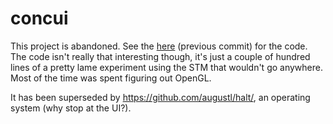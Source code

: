 # concui

This project is abandoned. See the [here](https://github.com/augustl/concui/tree/8de30bc63786e0935ed50eb587e6497ee278c351) (previous commit) for the code. The code isn't really that interesting though, it's just a couple of hundred lines of a pretty lame experiment using the STM that wouldn't go anywhere. Most of the time was spent figuring out OpenGL.

It has been superseded by https://github.com/augustl/halt/, an operating system (why stop at the UI?).
